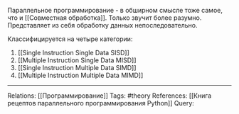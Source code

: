 Параллельное программирование - в обширном смысле тоже самое, что и [[Совместная обработка]]. Только звучит более разумно. Представляет из себя обработку данных непоследовательно. 

Классифицируется на четыре категории:
1. [[Single Instruction Single Data SISD]]
2. [[Multiple Instruction Single Data MISD]]
3. [[Single Instruction Multiple Data SIMD]]
4. [[Multiple Instruction Multiple Data MIMD]]

___
Relations: [[Программирование]] 
Tags: #theory 
References: [[Книга рецептов параллельного программирования Python]]
Query: 